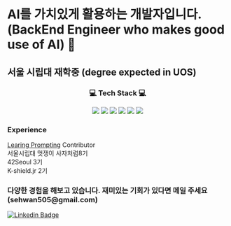 # AI를 가치있게 활용하는 개발자입니다. (BackEnd Engineer who makes good use of AI) 👋
## 서울 시립대 재학중 (degree expected in UOS)
<div align="center">
<h3>💻 Tech Stack 💻</h3>
<img src="https://img.shields.io/badge/Python-3766AB?style=flat-square&logo=Python&logoColor=white"/>
<img src="https://img.shields.io/badge/Django-092E20?style=flat-square&logo=Django&logoColor=white"/>
<img src="https://img.shields.io/badge/sklearn-F7931E?style=flat-square&logo=scikit-learn&logoColor=white"/>
<img src="https://img.shields.io/badge/TensorFlow-092E20?style=flat-square&logo=TensorFlow&logoColor=white"/>
<img src="https://img.shields.io/badge/Go-ADD8E6?style=flat-square&logo=Go&logoColor=white"/>
<img src="https://img.shields.io/badge/Java-FF6F00?style=flat-square&logo=Java&logoColor=white"/>
</div>
<h3> Experience </h3>
<a href="https://learnprompting.org/">Learing Prompting</a> Contributor</br>
서울시립대 멋쟁이 사자처럼8기</br>
42Seoul 3기</br>
K-shield.jr 2기</br>

<h3>다양한 경험을 해보고 있습니다. 재미있는 기회가 있다면 메일 주세요(sehwan505@gmail.com)</h3>

 [![Linkedin Badge](https://img.shields.io/badge/-LinkedIn-blue?style=flat-square&logo=Linkedin&logoColor=white&link=https://www.linkedin.com/in/seong-yun-byeon-8183a8113/)](https://www.linkedin.com/in/seong-yun-byeon-8183a8113/)

<!--
**sehwan505/sehwan505** is a ✨ _special_ ✨ repository because its `README.md` (this file) appears on your GitHub profile.

Here are some ideas to get you started:

- 🔭 I’m currently working on ...
- 🌱 I’m currently learning ...
- 👯 I’m looking to collaborate on ...
- 🤔 I’m looking for help with ...
- 💬 Ask me about ...
- 📫 How to reach me: ...
- 😄 Pronouns: ...
- ⚡ Fun fact: ...
-->
